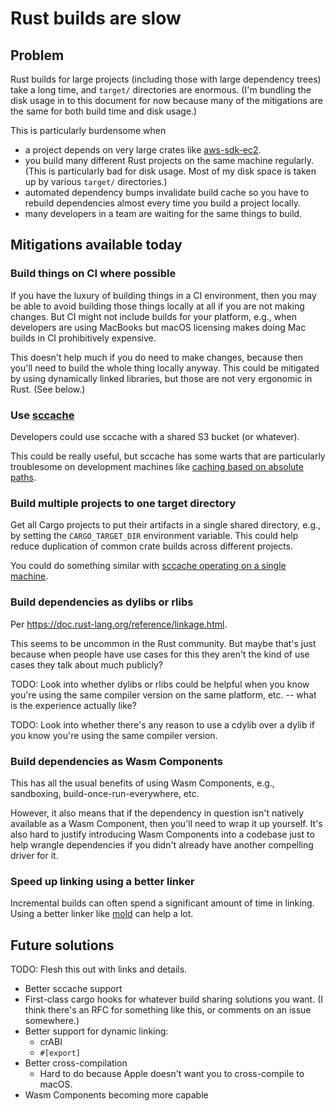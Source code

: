 # Rust builds are slow

## Problem

Rust builds for large projects (including those with large dependency trees) take a long time, and `target/` directories are enormous.
(I'm bundling the disk usage in to this document for now because many of the mitigations are the same for both build time and disk usage.)

This is particularly burdensome when

- a project depends on very large crates like [aws-sdk-ec2](https://crates.io/crates/aws-sdk-ec2).
- you build many different Rust projects on the same machine regularly. (This is particularly bad for disk usage. Most of my disk space is taken up by various `target/` directories.)
- automated dependency bumps invalidate build cache so you have to rebuild dependencies almost every time you build a project locally.
- many developers in a team are waiting for the same things to build.

## Mitigations available today

### Build things on CI where possible

If you have the luxury of building things in a CI environment, then you may be able to avoid building those things locally at all if you are not making changes.
But CI might not include builds for your platform, e.g., when developers are using MacBooks but macOS licensing makes doing Mac builds in CI prohibitively expensive.

This doesn't help much if you do need to make changes, because then you'll need to build the whole thing locally anyway. This could be mitigated by using dynamically linked libraries, but those are not very ergonomic in Rust. (See below.)

### Use [sccache](https://github.com/mozilla/sccache)

Developers could use sccache with a shared S3 bucket (or whatever).

This could be really useful, but sccache has some warts that are particularly troublesome on development machines like [caching based on absolute paths](https://github.com/mozilla/sccache/issues/35).

### Build multiple projects to one target directory

Get all Cargo projects to put their artifacts in a single shared directory, e.g., by setting the `CARGO_TARGET_DIR` environment variable. This could help reduce duplication of common crate builds across different projects.

You could do something similar with [sccache operating on a single machine](https://doc.rust-lang.org/cargo/guide/build-cache.html#shared-cache).

### Build dependencies as dylibs or rlibs

Per https://doc.rust-lang.org/reference/linkage.html.

This seems to be uncommon in the Rust community. But maybe that's just because when people have use cases for this they aren't the kind of use cases they talk about much publicly?

TODO: Look into whether dylibs or rlibs could be helpful when you know you're using the same compiler version on the same platform, etc. -- what is the experience actually like?

TODO: Look into whether there's any reason to use a cdylib over a dylib if you know you're using the same compiler version.

### Build dependencies as Wasm Components

This has all the usual benefits of using Wasm Components, e.g., sandboxing, build-once-run-everywhere, etc.

However, it also means that if the dependency in question isn't natively available as a Wasm Component, then you'll need to wrap it up yourself. It's also hard to justify introducing Wasm Components into a codebase just to help wrangle dependencies if you didn't already have another compelling driver for it.

### Speed up linking using a better linker

Incremental builds can often spend a significant amount of time in linking. Using a better linker like [mold](https://github.com/rui314/mold) can help a lot.

## Future solutions

TODO: Flesh this out with links and details.

- Better sccache support
- First-class cargo hooks for whatever build sharing solutions you want. (I think there's an RFC for something like this, or comments on an issue somewhere.)
- Better support for dynamic linking:
  - crABI
  - `#[export]`
- Better cross-compilation
  - Hard to do because Apple doesn't want you to cross-compile to macOS.
- Wasm Components becoming more capable
